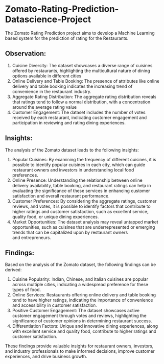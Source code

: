 # Zomato-Rating-Prediction-Datascience-Project
The Zomato Rating Prediction project aims to develop a Machine Learning based system for the prediction of rating for the Restaurants.
## Observation:
1. Cuisine Diversity: The dataset showcases a diverse range of cuisines offered by restaurants, highlighting the multicultural nature of dining options available in different cities
2. Online Delivery and Table Booking: The presence of attributes like online delivery and table booking indicates the increasing trend of convenience in the restaurant industry.
3. Aggregate Rating Distribution: The aggregate rating distribution reveals that ratings tend to follow a normal distribution, with a concentration around the average rating value
4. Customer Engagement: The dataset includes the number of votes received by each restaurant, indicating customer engagement and participation in reviewing and rating dining experiences.
## Insights:
The analysis of the Zomato dataset leads to the following insights:
1. Popular Cuisines: By examining the frequency of different cuisines, it is possible to identify popular cuisines in each city, which can guide restaurant owners and investors in understanding local food preferences.
2. Online Presence: Understanding the relationship between online delivery availability, table booking, and restaurant ratings can help in evaluating the significance of these services in enhancing customer satisfaction and overall restaurant performance.
3. Customer Preferences: By considering the aggregate ratings, customer reviews, and votes, it is possible to identify factors that contribute to higher ratings and customer satisfaction, such as excellent service, quality food, or unique dining experiences.
4. Market Opportunities: The dataset analysis may reveal untapped market opportunities, such as cuisines that are underrepresented or emerging trends that can be capitalized upon by restaurant owners and entrepreneurs.
## Findings:
Based on the analysis of the Zomato dataset, the following findings can be derived:
1. Cuisine Popularity: Indian, Chinese, and Italian cuisines are popular across multiple cities, indicating a widespread preference for these types of food.
2. Online Services: Restaurants offering online delivery and table booking tend to have higher ratings, indicating the importance of convenience and accessibility in customer satisfaction.
3. Positive Customer Engagement: The dataset showcases active customer engagement through votes and reviews, highlighting the significance of customer opinions in determining restaurant success.
4. Differentiation Factors: Unique and innovative dining experiences, along with excellent service and quality food, contribute to higher ratings and customer satisfaction.

These findings provide valuable insights for restaurant owners, investors, and industry professionals to make informed decisions, improve customer experiences, and drive business growth.
